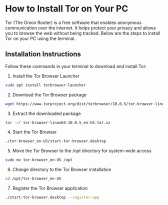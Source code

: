 # How to Install Tor on Your PC

Tor (The Onion Router) is a free software that enables anonymous communication over the internet. It helps protect your privacy and allows you to browse the web without being tracked. Below are the steps to install Tor on your PC using the terminal.

## Installation Instructions

Follow these commands in your terminal to download and install Tor:

1. Install the Tor Browser Launcher
  ```bash
  sudo apt install torbrowser-launcher
  ```

2. Download the Tor Browser package
  ```bash
  wget https://www.torproject.org/dist/torbrowser/10.0.5/tor-browser-linux64-10.0.5_en-US.tar.xz
  ```

3. Extract the downloaded package
  ```bash
  tar -xf tor-browser-linux64-10.0.5_en-US.tar.xz
  ```

4. Start the Tor Browser
  ```bash
  ./tor-browser_en-US/start-tor-browser.desktop
  ```

5. Move the Tor Browser to the /opt directory for system-wide access
  ```bash
  sudo mv tor-browser_en-US /opt
  ```

6. Change directory to the Tor Browser installation
  ```bash
  cd /opt/tor-browser_en-US
  ```

7. Register the Tor Browser application
  ```bash
  ./start-tor-browser.desktop --register-app
  ```
